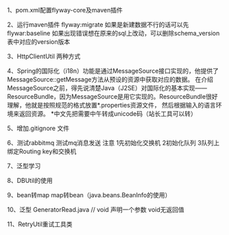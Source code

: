 1、pom.xml配置flyway-core及maven插件

2、运行maven插件 flyway:migrate  如果是新建数据不行的话可以先flywar:baseline
    如果出现错误想在原来的sql上改动，可以删除schema_version表中对应的version版本

3、HttpClientUtil 两种方式

4、Spring的国际化（i18n）功能是通过MessageSource接口实现的，他提供了MessageSource::getMessage方法从预设的资源中获取对应的数据。
在介绍MessageSource之前，得先说清楚Java（J2SE）对国际化的基本实现——ResourceBundle，因为MessageSource是用它实现的。ResourceBundle很好理解，他就是按照规范的格式放置*.properties资源文件，
然后根据输入的语言环境来返回资源。
*中文先把需要中午转成unicode码（站长工具可以转）


5、增加.gitignore 文件

6、测试rabbitmq
    测试mq消息发送  注意 1先初始化交换机  2初始化队列  3队列上绑定Routing key和交换机 


7、泛型学习

8、DBUtil的使用

9、bean转map  map转bean（java.beans.BeanInfo的使用）

10、泛型 GeneratorRead.java
 // <T> void <T>声明一个参数 void无返回值
 
11、RetryUtil重试工具类





